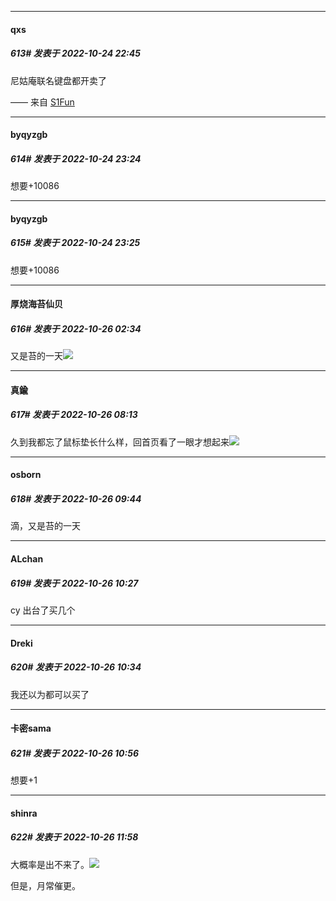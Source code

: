 

*****

####  qxs  
##### 613#       发表于 2022-10-24 22:45

尼姑庵联名键盘都开卖了

—— 来自 [S1Fun](https://s1fun.koalcat.com)



*****

####  byqyzgb  
##### 614#       发表于 2022-10-24 23:24

想要+10086

*****

####  byqyzgb  
##### 615#       发表于 2022-10-24 23:25

想要+10086



*****

####  厚烧海苔仙贝  
##### 616#       发表于 2022-10-26 02:34

又是苔的一天<img src="https://static.saraba1st.com/image/smiley/face2017/033.png" referrerpolicy="no-referrer">



*****

####  真鍮  
##### 617#       发表于 2022-10-26 08:13

久到我都忘了鼠标垫长什么样，回首页看了一眼才想起来<img src="https://static.saraba1st.com/image/smiley/face2017/067.png" referrerpolicy="no-referrer">



*****

####  osborn  
##### 618#       发表于 2022-10-26 09:44

滴，又是苔的一天



*****

####  ALchan  
##### 619#       发表于 2022-10-26 10:27

cy 出台了买几个



*****

####  Dreki  
##### 620#       发表于 2022-10-26 10:34

我还以为都可以买了



*****

####  卡密sama  
##### 621#       发表于 2022-10-26 10:56

想要+1



*****

####  shinra  
##### 622#       发表于 2022-10-26 11:58

大概率是出不来了。<img src="https://static.saraba1st.com/image/smiley/face2017/018.png" referrerpolicy="no-referrer">

但是，月常催更。

